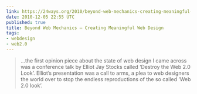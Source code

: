 ```yaml
---
link: https://24ways.org/2010/beyond-web-mechanics-creating-meaningful-web-design/
date: 2010-12-05 22:55 UTC
published: true
title: Beyond Web Mechanics – Creating Meaningful Web Design
tags:
- webdesign
- web2.0
---
```


> ...the first opinion piece about the state of web design I came across was a conference talk by Elliot Jay Stocks called ‘Destroy the Web 2.0 Look’. Elliot’s presentation was a call to arms, a plea to web designers the world over to stop the endless reproductions of the so called ‘Web 2.0 look’.
